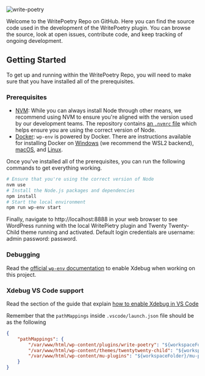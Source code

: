 ![write-poetry](https://github.com/giacomo-secchi/write-poetry/assets/13584040/c51ec84c-9f4e-46eb-819d-5d9af34dceec)

Welcome to the WritePoetry Repo on GitHub. Here you can find the source code used in the development of the WritePoetry plugin. You can browse the source, look at open issues, contribute code, and keep tracking of ongoing development.

## Getting Started

To get up and running within the WritePoetry Repo, you will need to make sure that you have installed all of the prerequisites.

### Prerequisites

-   [NVM](https://github.com/nvm-sh/nvm#installing-and-updating): While you can always install Node through other means, we recommend using NVM to ensure you're aligned with the version used by our development teams. The repository contains [an `.nvmrc` file](.nvmrc) which helps ensure you are using the correct version of Node.
-   [Docker](https://docs.docker.com/get-docker/):     `wp-env` is powered by Docker. There are instructions available for installing Docker on [Windows](https://docs.docker.com/desktop/install/windows-install/) (we recommend the WSL2 backend), [macOS](https://docs.docker.com/docker-for-mac/install/), and [Linux](https://docs.docker.com/desktop/install/linux-install/).

Once you've installed all of the prerequisites, you can run the following commands to get everything working.

```bash
# Ensure that you're using the correct version of Node
nvm use
# Install the Node.js packages and dependencies
npm install
# Start the local environment
npm run wp-env start
```
Finally, navigate to http://localhost:8888 in your web browser to see WordPress running with the local WritePietry plugin and Twenty Twenty-Child theme running and activated. Default login credentials are username: admin password: password.

### Debugging
Read the [official `wp-env` documentation](https://github.com/WordPress/gutenberg/tree/trunk/packages/env#using-xdebug) to enable Xdebug when working on this project.

### Xdebug VS Code support

Read the section of the guide that explain [how to enable Xdebug in VS Code](https://github.com/WordPress/gutenberg/blob/trunk/packages/env/README.md#xdebug-ide-support)

Remember that the `pathMappings` inside `.vscode/launch.json` file should be as the following
```json
{
	"pathMappings": {
		"/var/www/html/wp-content/plugins/write-poetry": "${workspaceFolder}/",
		"/var/www/html/wp-content/themes/twentytwenty-child": "${workspaceFolder}/themes/twentytwenty-child/",
		"/var/www/html/wp-content/mu-plugins": "${workspaceFolder}/mu-plugins/"
	}
}
```




